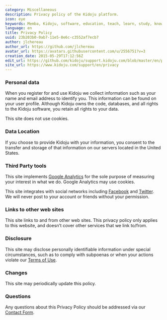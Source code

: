 ```yaml
---
category: Miscellaneous
description: Privacy policy of the Kidoju platform.
icon: eye
keywords: Memba, Kidoju, software, education, teach, learn, study, knowledge, test, quiz, privacy, policy
language: en
title: Privacy Policy
uuid: 23b203b0-0ab7-11e5-8e6c-c3552af7ecb7
author: jlchereau
author_url: https://github.com/jlchereau
avatar_url: https://avatars.githubusercontent.com/u/2556751?v=3
creation_date: 2015-05-29T17:12:56Z
edit_url: https://github.com/kidoju/support.kidoju.com/blob/master/en/pages/privacy.md
site_url: https://www.kidoju.com/support/en/privacy
---
```

### Personal data

When you register for and use Kidoju we collect information such as your name and email address to identify you.
This information can be found on your user profile.
Although Kidoju owns the code, databases, and all rights to the Kidoju software, you retain all rights to your data.

This site does not use cookies.

### Data Location

If you choose to provide Kidoju with your information, you consent to the transfer and storage of that information on our servers located in the United States.

### Third Party tools

This site implements [Google Analytics](http://www.google.com/analytics/) for the sole purpose of measuring your interest in what we do.
Google Analytics may use cookies.

This site integrates with social networks including [Facebook](https://www.facebook.com/) and [Twitter](https://twitter.com/).
We will never post to your account or friends without your permission.

### Links to other web sites 

This site links to and from other web sites.
This privacy policy only applies to this website, and doesn’t cover other services that we link to/from.

### Disclosure

This site may disclose personally identifiable information under special circumstances, such as to comply with subpoenas or when your actions violate our [Terms of Use](https://www.kidoju.com/support/en/terms).

### Changes

This site may periodically update this policy.

### Questions

Any questions about this Privacy Policy should be addressed via our [Contact Form](https://www.kidoju.com/support/en/contact).